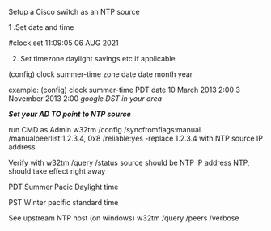 Setup a Cisco switch as an NTP source

1 .Set date and time

#clock set 11:09:05 06 AUG 2021

2. Set timezone daylight savings etc if applicable 

(config) clock summer-time zone  date date month year

example:
(config) clock summer-time PDT date 10 March 2013 2:00 3 November 2013 2:00
*google DST in your area*

***Set your AD TO point to NTP source***

run CMD as Admin
w32tm /config /syncfromflags:manual /manualpeerlist:1.2.3.4, 0x8 /reliable:yes
-replace 1.2.3.4 with NTP source IP address

Verify with 
w32tm /query /status 
source should be NTP IP address NTP, should take effect right away

PDT Summer
Pacic Daylight time

PST
Winter
pacific standard time

See upstream NTP host (on windows)
w32tm /query /peers /verbose
